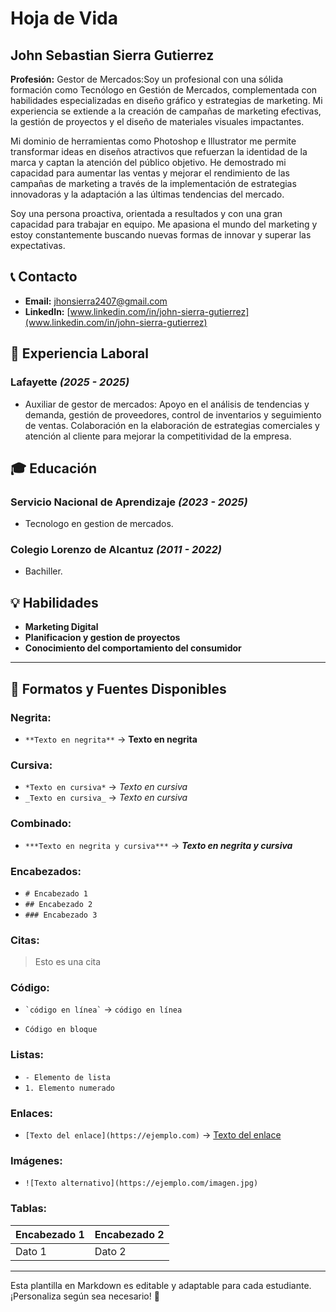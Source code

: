 # Hoja de Vida

## John Sebastian Sierra Gutierrez
**Profesión:** Gestor de Mercados:Soy un profesional con una sólida formación como Tecnólogo en Gestión de Mercados, complementada con habilidades especializadas en diseño gráfico y estrategias de marketing. Mi experiencia se extiende a la creación de campañas de marketing efectivas, la gestión de proyectos y el diseño de materiales visuales impactantes.

Mi dominio de herramientas como Photoshop e Illustrator me permite transformar ideas en diseños atractivos que refuerzan la identidad de la marca y captan la atención del público objetivo. He demostrado mi capacidad para aumentar las ventas y mejorar el rendimiento de las campañas de marketing a través de la implementación de estrategias innovadoras y la adaptación a las últimas tendencias del mercado.

Soy una persona proactiva, orientada a resultados y con una gran capacidad para trabajar en equipo. Me apasiona el mundo del marketing y estoy constantemente buscando nuevas formas de innovar y superar las expectativas.

## 📞 Contacto
- **Email:** [jhonsierra2407@gmail.com](mailto:ojhonsierra2407@gmail.com)
- **LinkedIn:** [www.linkedin.com/in/john-sierra-gutierrez](www.linkedin.com/in/john-sierra-gutierrez)

## 🏢 Experiencia Laboral
### **Lafayette** _(2025 - 2025)_
- Auxiliar de gestor de mercados: Apoyo en el análisis de tendencias y demanda, gestión de proveedores, control de inventarios y seguimiento de ventas. Colaboración en la elaboración de estrategias comerciales y atención al cliente para mejorar la competitividad de la empresa.

## 🎓 Educación
### **Servicio Nacional de Aprendizaje** _(2023 - 2025)_
- Tecnologo en gestion de mercados.
### **Colegio Lorenzo de Alcantuz** _(2011 - 2022)_
- Bachiller.

## 💡 Habilidades
- **Marketing Digital**
- **Planificacion y gestion de proyectos**
- **Conocimiento del comportamiento del consumidor**

---

## 🎨 Formatos y Fuentes Disponibles

### **Negrita:**
- `**Texto en negrita**` → **Texto en negrita**

### **Cursiva:**
- `*Texto en cursiva*` → *Texto en cursiva*
- `_Texto en cursiva_` → _Texto en cursiva_

### **Combinado:**
- `***Texto en negrita y cursiva***` → ***Texto en negrita y cursiva***

### **Encabezados:**
- `# Encabezado 1`
- `## Encabezado 2`
- `### Encabezado 3`

### **Citas:**
> Esto es una cita

### **Código:**
- `` `código en línea` `` → `código en línea`
- ```
  Código en bloque
  ```

### **Listas:**
- `- Elemento de lista`
- `1. Elemento numerado`

### **Enlaces:**
- `[Texto del enlace](https://ejemplo.com)` → [Texto del enlace](https://ejemplo.com)

### **Imágenes:**
- `![Texto alternativo](https://ejemplo.com/imagen.jpg)`

### **Tablas:**
| Encabezado 1 | Encabezado 2 |
|-------------|-------------|
| Dato 1     | Dato 2      |

---

Esta plantilla en Markdown es editable y adaptable para cada estudiante. ¡Personaliza según sea necesario! 🎯

